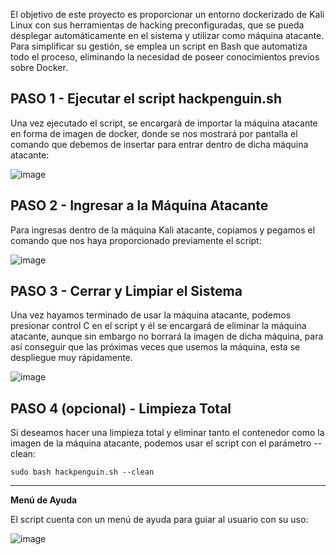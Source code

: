 El objetivo de este proyecto es proporcionar un entorno dockerizado de Kali Linux con sus herramientas de hacking preconfiguradas, que se pueda desplegar automáticamente en el sistema y utilizar como máquina atacante. Para simplificar su gestión, se emplea un script en Bash que automatiza todo el proceso, eliminando la necesidad de poseer conocimientos previos sobre Docker.

## PASO 1 - Ejecutar el script hackpenguin.sh

Una vez ejecutado el script, se encargará de importar la máquina atacante en forma de imagen de docker, donde se nos mostrará por pantalla el comando que debemos de insertar para entrar dentro de dicha máquina atacante:

![image](https://github.com/user-attachments/assets/f3517403-9a03-42e0-befe-e93496179954)

## PASO 2 - Ingresar a la Máquina Atacante

Para ingresas dentro de la máquina Kali atacante, copiamos y pegamos el comando que nos haya proporcionado previamente el script:

![image](https://github.com/user-attachments/assets/154e1227-4868-4a8a-a486-4bf564740593)

## PASO 3 - Cerrar y Limpiar el Sistema

Una vez hayamos terminado de usar la máquina atacante, podemos presionar control C en el script y él se encargará de eliminar la máquina atacante, aunque sin embargo no borrará la imagen de dicha máquina, para así conseguir que las próximas veces que usemos la máquina, esta se despliegue muy rápidamente.

![image](https://github.com/user-attachments/assets/acefcca4-4899-4593-b5be-5ba2adc97271)

## PASO 4 (opcional) - Limpieza Total

Si deseamos hacer una limpieza total y eliminar tanto el contenedor como la imagen de la máquina atacante, podemos usar el script con el parámetro --clean:
```
sudo bash hackpenguin.sh --clean
```

-------------------------------------

**Menú de Ayuda**

El script cuenta con un menú de ayuda para guiar al usuario con su uso:

![image](https://github.com/user-attachments/assets/b26bcd8d-c2bb-4f55-bc7a-7d65ff458249)

